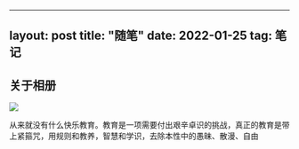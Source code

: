
---
layout: post
title: "随笔"
date: 2022-01-25
tag: 笔记
---   

## 关于相册

![](https://cdn.jsdelivr.net/gh/tianxincc/PicGo@main/mucehng/202201201727954.jpg)

从来就没有什么快乐教育。教育是一项需要付出艰辛卓识的挑战，真正的教育是带上紧箍咒，用规则和教养，智慧和学识，去除本性中的愚昧、散漫、自由

